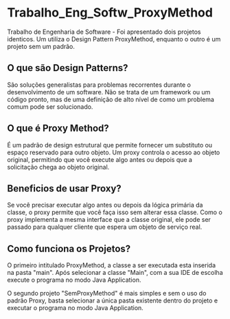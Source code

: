 # Trabalho_Eng_Softw_ProxyMethod
Trabalho de Engenharia de Software - Foi apresentado dois projetos identicos. Um utiliza o Design Pattern ProxyMethod, enquanto o outro é um projeto sem um padrão.

## O que são Design Patterns? 
São soluções generalistas para problemas recorrentes durante o desenvolvimento de um software. Não se trata de um framework ou um código pronto, mas de uma definição de alto nível de como um problema comum pode ser solucionado.

## O que é Proxy Method?
É um padrão de design estrutural que permite fornecer um substituto ou espaço reservado para outro objeto. Um proxy controla o acesso ao objeto original, permitindo que você execute algo antes ou depois que a solicitação chega ao objeto original.

## Beneficios de usar Proxy?
Se você precisar executar algo antes ou depois da lógica primária da classe, o proxy permite que você faça isso sem alterar essa classe. Como o proxy implementa a mesma interface que a classe original, ele pode ser passado para qualquer cliente que espera um objeto de serviço real.

## Como funciona os Projetos?

O primeiro intitulado ProxyMethod, a classe a ser executada esta inserida na pasta "main". Após selecionar a classe "Main", com a sua IDE de escolha execute o programa no modo Java Application.

O segundo projeto "SemProxyMethod" é mais simples e sem o uso do padrão Proxy, basta selecionar a única pasta existente dentro do projeto e executar o programa no modo Java
Application.
